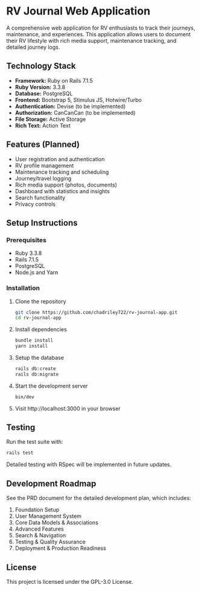 # RV Journal Web Application

A comprehensive web application for RV enthusiasts to track their journeys, maintenance, and experiences. This application allows users to document their RV lifestyle with rich media support, maintenance tracking, and detailed journey logs.

## Technology Stack

- **Framework:** Ruby on Rails 7.1.5
- **Ruby Version:** 3.3.8
- **Database:** PostgreSQL
- **Frontend:** Bootstrap 5, Stimulus JS, Hotwire/Turbo
- **Authentication:** Devise (to be implemented)
- **Authorization:** CanCanCan (to be implemented)
- **File Storage:** Active Storage
- **Rich Text:** Action Text

## Features (Planned)

- User registration and authentication
- RV profile management
- Maintenance tracking and scheduling
- Journey/travel logging
- Rich media support (photos, documents)
- Dashboard with statistics and insights
- Search functionality
- Privacy controls

## Setup Instructions

### Prerequisites

- Ruby 3.3.8
- Rails 7.1.5
- PostgreSQL
- Node.js and Yarn

### Installation

1. Clone the repository
   ```bash
   git clone https://github.com/chadriley722/rv-journal-app.git
   cd rv-journal-app
   ```

2. Install dependencies
   ```bash
   bundle install
   yarn install
   ```

3. Setup the database
   ```bash
   rails db:create
   rails db:migrate
   ```

4. Start the development server
   ```bash
   bin/dev
   ```

5. Visit http://localhost:3000 in your browser

## Testing

Run the test suite with:
```bash
rails test
```

Detailed testing with RSpec will be implemented in future updates.

## Development Roadmap

See the PRD document for the detailed development plan, which includes:

1. Foundation Setup
2. User Management System
3. Core Data Models & Associations
4. Advanced Features
5. Search & Navigation
6. Testing & Quality Assurance
7. Deployment & Production Readiness

## License

This project is licensed under the GPL-3.0 License.

